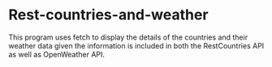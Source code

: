 # Rest-countries-and-weather
This program uses fetch to display the details of the countries and their weather data given the information is included in both the RestCountries API as well as OpenWeather API.
